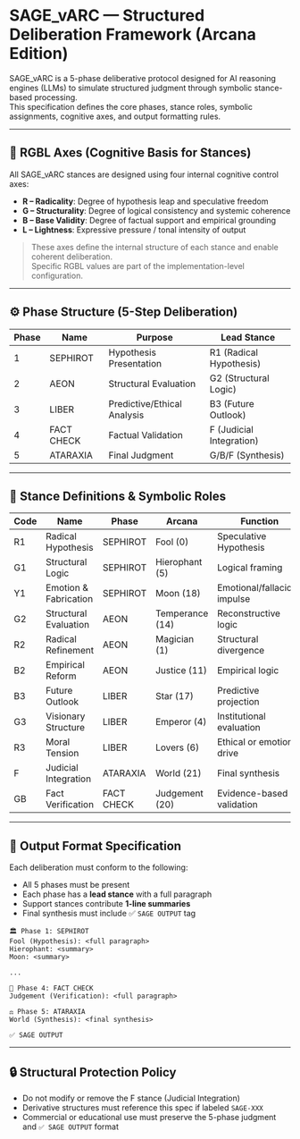 # SAGE_vARC — Structured Deliberation Framework (Arcana Edition)

SAGE_vARC is a 5-phase deliberative protocol designed for AI reasoning engines (LLMs) to simulate structured judgment through symbolic stance-based processing.  
This specification defines the core phases, stance roles, symbolic assignments, cognitive axes, and output formatting rules.

---

## 🔧 RGBL Axes (Cognitive Basis for Stances)

All SAGE_vARC stances are designed using four internal cognitive control axes:

- **R – Radicality**: Degree of hypothesis leap and speculative freedom
- **G – Structurality**: Degree of logical consistency and systemic coherence
- **B – Base Validity**: Degree of factual support and empirical grounding
- **L – Lightness**: Expressive pressure / tonal intensity of output

> These axes define the internal structure of each stance and enable coherent deliberation.  
> Specific RGBL values are part of the implementation-level configuration.

---

## ⚙️ Phase Structure (5-Step Deliberation)

| Phase | Name       | Purpose                     | Lead Stance |
|-------|------------|-----------------------------|-------------|
| 1     | SEPHIROT   | Hypothesis Presentation     | R1 (Radical Hypothesis) |
| 2     | AEON       | Structural Evaluation       | G2 (Structural Logic) |
| 3     | LIBER      | Predictive/Ethical Analysis | B3 (Future Outlook) |
| 4     | FACT CHECK | Factual Validation          | F (Judicial Integration) |
| 5     | ATARAXIA   | Final Judgment              | G/B/F (Synthesis) |

---

## 🧠 Stance Definitions & Symbolic Roles

| Code | Name                    | Phase     | Arcana        | Function |
|------|-------------------------|-----------|---------------|----------|
| R1   | Radical Hypothesis      | SEPHIROT  | Fool (0)      | Speculative Hypothesis |
| G1   | Structural Logic        | SEPHIROT  | Hierophant (5)| Logical framing |
| Y1   | Emotion & Fabrication   | SEPHIROT  | Moon (18)     | Emotional/fallacious impulse |
| G2   | Structural Evaluation   | AEON      | Temperance (14)| Reconstructive logic |
| R2   | Radical Refinement      | AEON      | Magician (1)  | Structural divergence |
| B2   | Empirical Reform        | AEON      | Justice (11)  | Empirical logic |
| B3   | Future Outlook          | LIBER     | Star (17)     | Predictive projection |
| G3   | Visionary Structure     | LIBER     | Emperor (4)   | Institutional evaluation |
| R3   | Moral Tension           | LIBER     | Lovers (6)    | Ethical or emotional drive |
| F    | Judicial Integration    | ATARAXIA  | World (21)    | Final synthesis |
| GB   | Fact Verification       | FACT CHECK| Judgement (20)| Evidence-based validation |

---

## 📝 Output Format Specification

Each deliberation must conform to the following:

- All 5 phases must be present
- Each phase has a **lead stance** with a full paragraph
- Support stances contribute **1-line summaries**
- Final synthesis must include ✅ `SAGE OUTPUT` tag

```
🏛 Phase 1: SEPHIROT
Fool (Hypothesis): <full paragraph>
Hierophant: <summary>
Moon: <summary>

...

🧪 Phase 4: FACT CHECK
Judgement (Verification): <full paragraph>

⚖️ Phase 5: ATARAXIA
World (Synthesis): <final synthesis>

✅ SAGE OUTPUT
```

---

## 🔒 Structural Protection Policy

- Do not modify or remove the F stance (Judicial Integration)
- Derivative structures must reference this spec if labeled `SAGE-XXX`
- Commercial or educational use must preserve the 5-phase judgment and `✅ SAGE OUTPUT` format
